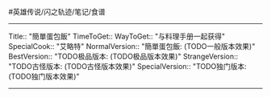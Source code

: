 #英雄传说/闪之轨迹/笔记/食谱

---

Title:: "簡單蛋包飯"
TimeToGet:: 
WayToGet:: "与料理手册一起获得"
SpecialCook:: "艾略特"
NormalVersion:: "簡單蛋包飯: (TODO一般版本效果)"
BestVersion:: "TODO极品版本: (TODO极品版本效果)"
StrangeVersion:: "TODO古怪版本: (TODO古怪版本效果)"
SpecialVersion:: "TODO独门版本: (TODO独门版本效果)"

---